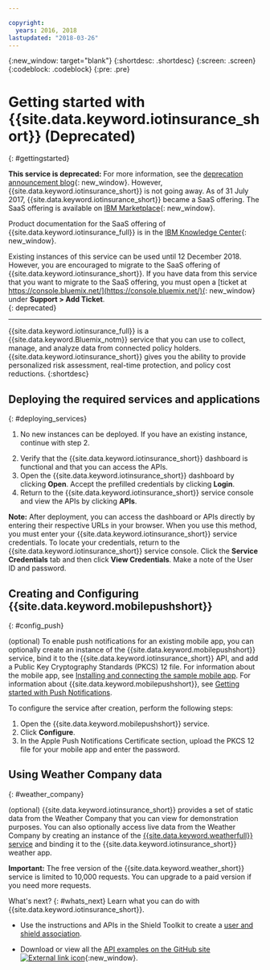 ```yaml
---

copyright:
  years: 2016, 2018
lastupdated: "2018-03-26"
---
```


<!-- Common attributes used in the template are defined as follows: -->
{:new_window: target="blank"}
{:shortdesc: .shortdesc}
{:screen: .screen}
{:codeblock: .codeblock}
{:pre: .pre}


<!-- {{site.data.keyword.iotinsurance_full}}  {{site.data.keyword.iotinsurance_short}}  -->


# Getting started with {{site.data.keyword.iotinsurance_short}} (Deprecated)
{: #gettingstarted}

**This service is deprecated:** For more information, see the [deprecation announcement blog](https://www.ibm.com/blogs/bluemix/2017/11/iot-for-insurance-on-bluemix-migrated-to-saas-offering/){: new_window}. However, {{site.data.keyword.iotinsurance_short}} is not going away. As of 31 July 2017, {{site.data.keyword.iotinsurance_short}} became a SaaS offering. The SaaS offering is available on [IBM Marketplace](https://www.ibm.com/us-en/marketplace/ibm-iot-for-insurance){: new_window}.

Product documentation for the SaaS offering of {{site.data.keyword.iotinsurance_full}} is in the [IBM Knowledge Center](https://www.ibm.com/support/knowledgecenter/SSQNYQ/iot-insurance/kc_welcome.html){: new_window}.

Existing instances of this service can be used until 12 December 2018. However, you are encouraged to migrate to the SaaS offering of {{site.data.keyword.iotinsurance_short}}. If you have data from this service that you want to migrate to the SaaS offering, you must open a [ticket at https://console.bluemix.net/](https://console.bluemix.net/){: new_window} under **Support > Add Ticket**.  
{: deprecated}

---
{{site.data.keyword.iotinsurance_full}} is a {{site.data.keyword.Bluemix_notm}} service that you can use to collect, manage, and analyze data from connected policy holders. {{site.data.keyword.iotinsurance_short}} gives you the ability to provide personalized risk assessment, real-time protection, and policy cost reductions.
{:shortdesc}


<!--
To get up and running with this service, you must deploy required services and apps, then configure the services. Find an overview of the services and app and an architecture diagram in [About {{site.data.keyword.iotinsurance_short}}](iotinsurance_overview.html)

**Prerequisites:** Before you begin, ensure that the following prerequisites are in place:
- An instance of the [{{site.data.keyword.iotinsurance_short}} service](https://console.ng.bluemix.net/catalog/services/iot-for-insurance/) must exist in your {{site.data.keyword.Bluemix_notm}} space.
- At least 2 GB of free memory must be available in your {{site.data.keyword.Bluemix_notm}} organization to enable the Deploy function. If you are upgrading from a previous version, you should have at least 2.5 GB. -->

## Deploying the required services and applications
{: #deploying_services}


1. No new instances can be deployed. If you have an existing instance, continue with step 2.  

<!-- To deploy all required services and applications, on the [{{site.data.keyword.Bluemix_notm}} console](https://console.ng.bluemix.net/#all-items), click the {{site.data.keyword.iotinsurance_short}} service, then click **Deploy**.

  {{site.data.keyword.iotinsurance_short}} deploys all services and Node.js applications that it requires. It automatically binds the applications to the services.

  Each service instance uses the default service plan. You can upgrade any service plan at a later time by going to the service's console. You can also use an existing instance of a service by deleting the new instance and manually binding the existing instance to the {{site.data.keyword.iotinsurance_short}} service. For more information about the applications, see [About {{site.data.keyword.iotinsurance_short}}](iotinsurance_overview.html).

  **Important:**  When you deploy the trial version of {{site.data.keyword.iotinsurance_short}}, be aware that the free versions of the other services and application which are also deployed are limited in their functionality. {{site.data.keyword.iot_short_notm}} is limited to a maximum of 500 devices and {{site.data.keyword.cloudant_short_notm}} is limited to one GB of data and has limited read-write threading capabilities.

  **Note**: {{site.data.keyword.iotinsurance_short}} no longer deploys either {{site.data.keyword.amafull}} or {{site.data.keyword.mobilepushfull}}. Earlier versions of {{site.data.keyword.iotinsurance_short}} used the {{site.data.keyword.amashort}} service to process the responses from the mobile app. This process continues to work for all existing instances of {{site.data.keyword.iotinsurance_short}}. However, you must create a custom authentication process to use the mobile app with new instances of
  {{site.data.keyword.iotinsurance_short}}. You can also optionally [create an instance of  {{site.data.keyword.mobilepushshort}}](https://console.ng.bluemix.net/docs/services/mobilepush/index.html), configure it, and bind it to the {{site.data.keyword.iotinsurance_short}} API. -->

2. Verify that the {{site.data.keyword.iotinsurance_short}} dashboard is functional and that you can access the APIs.
  1. Open the {{site.data.keyword.iotinsurance_short}} dashboard by clicking **Open**. Accept the prefilled credentials by clicking **Login**.
  2. Return to the {{site.data.keyword.iotinsurance_short}} service console and view the APIs by clicking **APIs**.

  **Note:** After deployment, you can access the dashboard or APIs directly by entering their respective URLs in your browser. When you use this method, you must enter your {{site.data.keyword.iotinsurance_short}} service credentials. To locate your credentials, return to the {{site.data.keyword.iotinsurance_short}} service console. Click the **Service Credentials** tab and then click **View Credentials**. Make a note of the User ID and password.


<!--
## Configuring
{: #iot4i_configservices}



### Configuring {{site.data.keyword.amashort}}
{: #config_ama}
1. Return to your Bluemix console. All apps and services that were deployed by {{site.data.keyword.iotinsurance_short}} are displayed.

2. Copy the URL of the {{site.data.keyword.iotinsurance_short}} API application. Right-click the API application and select **Copy Link Location**.

3. Open the {{site.data.keyword.amashort}} service. The service is available in the Services section of your {{site.data.keyword.Bluemix_notm}} console.

4. Enable authentication by clicking **On**.

5. In the **Custom** section, enter the following authentication credentials:

  - **Realm name**: `IoT4I`

  - **Custom Identity Provider Url**: Paste the URL of the API application that you copied in a previous step.

  - **Your Web Application Redirect URIs**: Leave this field blank.

6. Save your settings. You can now return to the {{site.data.keyword.iotinsurance_short}} service console or your {{site.data.keyword.Bluemix_notm}} console.
-->


## Creating and Configuring {{site.data.keyword.mobilepushshort}}
{: #config_push}

(optional) To enable push notifications for an existing mobile app, you can optionally create an instance of the {{site.data.keyword.mobilepushshort}} service, bind it to the {{site.data.keyword.iotinsurance_short}} API, and add a Public Key Cryptography Standards (PKCS) 12 file. For information about the mobile app, see [Installing and connecting the sample mobile app](iotinsurance_mobile_app.html). For information about {{site.data.keyword.mobilepushshort}}, see [Getting started with Push Notifications](https://console.ng.bluemix.net/docs/services/mobilepush/index.html).

To configure the service after creation, perform the following steps:

  1. Open the {{site.data.keyword.mobilepushshort}} service.
  2. Click **Configure**.
  3. In the Apple Push Notifications Certificate section, upload the PKCS 12 file for your mobile app and enter the password.

## Using Weather Company data
{: #weather_company}

(optional) {{site.data.keyword.iotinsurance_short}} provides a set of static data from the Weather Company that you can view for demonstration purposes. You can also optionally access live data from the Weather Company by creating an instance of the [{{site.data.keyword.weatherfull}} service](../Weather/index.html) and binding it to the  {{site.data.keyword.iotinsurance_short}} weather app.

**Important:** The free version of the {{site.data.keyword.weather_short}} service is limited to 10,000 requests. You can upgrade to a paid version if you need more requests.

What's next?
{: #whats_next}
Learn what you can do with {{site.data.keyword.iotinsurance_short}}.

- Use the instructions and APIs in the Shield Toolkit to create a [user and shield association](iotinsurance_shield_toolkit.html).
<!-- - Install and connect the [sample mobile app](iotinsurance_mobile_app.html). -->
- Download or view all the [API examples on the GitHub site ![External link icon](../../icons/launch-glyph.svg)](https://github.com/IBM-Bluemix/iot4i-api-examples-nodejs/#iot-for-insurance-api-examples){:new_window}.
